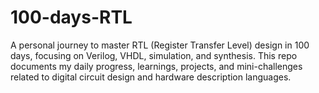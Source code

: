 # 100-days-RTL
A personal journey to master RTL (Register Transfer Level) design in 100 days, focusing on Verilog, VHDL, simulation, and synthesis. This repo documents my daily progress, learnings, projects, and mini-challenges related to digital circuit design and hardware description languages.
